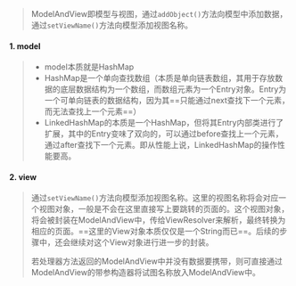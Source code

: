 >ModelAndView即模型与视图，通过`addObject()`方法向模型中添加数据，通过`setViewName()`方法向模型添加视图名称。

#### 1. model

>- model本质就是HashMap
>- HashMap是一个单向查找数组（本质是单向链表数组，其用于存放数据的底层数据结构为一个数组，而数组元素为一个Entry对象。Entry为一个可单向链表的数据结构，因为其==只能通过next查找下一个元素，而无法查找上一个元素==）
>- LinkedHashMap的本质是一个HashMap，但将其Entry内部类进行了扩展，其中的Entry变味了双向的，可以通过before查找上一个元素，通过after查找下一个元素。即从性能上说，LinkedHashMap的操作性能要高。

#### 2. view

>通过`setViewName()`方法向模型添加视图名称。这里的视图名称将会对应一个视图对象，一般是不会在这里直接写上要跳转的页面的。这个视图对象，将会被封装在ModelAndView中，传给ViewResolver来解析，最终转换为相应的页面。==这里的View对象本质仅仅是一个String而已==。后续的步骤中，还会继续对这个View对象进行进一步的封装。
>
>若处理器方法返回的ModelAndView中并没有数据要携带，则可直接通过ModelAndView的带参构造器将试图名称放入ModelAndView中。

